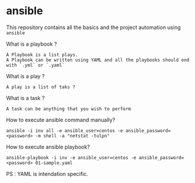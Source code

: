 # ansible

This repository contains all the basics and the project automation using `ansible`

What is a playbook ?

```
A Playbook is a list plays.
A Playbook can be written using YAML and all the playbooks should end with `.yml` or `.yaml` 
``` 

What is a play ?

```
A play is a list of taks ?
```

What is a task ?

```
A task can be anything that you wish to perform
```

How to execute ansible command manually?

```
ansible -i inv all -e ansible_user=centos -e ansible_password=<password> -m shell -a "netstat -tulpn"
 ```

How to execute ansible playbook?

```
ansible-playbook -i inv -e ansible_user=centos -e ansible_password=<password> 01-sample.yaml
 ```

PS : YAML is intendation specific. 